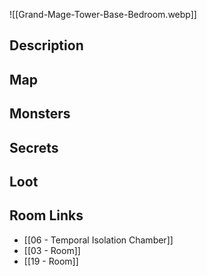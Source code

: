 ![[Grand-Mage-Tower-Base-Bedroom.webp]]
## Description

## Map

## Monsters

## Secrets

## Loot

## Room Links

*  [[06 - Temporal Isolation Chamber]]
*  [[03 - Room]]
*  [[19 - Room]]
